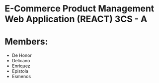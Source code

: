 # E-Commerce Product Management Web Application (REACT) 3CS - A

# Members:
- De Honor
- Delicano
- Enriquez
- Epistola
- Esmenos
